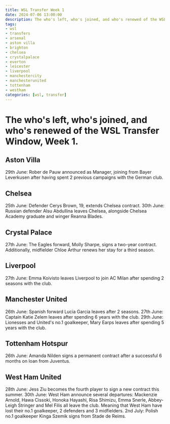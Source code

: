 ```yaml
---
title: WSL Transfer Week 1 
date: 2024-07-06 13:00:00
description: The who's left, who's joined, and who's renewed of the WSL Transfer Window, Week 1.
tags: 
- wsl
- transfers
- arsenal
- aston villa
- brighton
- chelsea
- crystalpalace
- everton
- leicester
- liverpool
- manchestercity
- manchesterunited
- tottenham
- westham
categories: [wsl, transfer]
---
```


# The who's left, who's joined, and who's renewed of the WSL Transfer Window, Week 1.

## Aston Villa
29th June: Rober de Pauw announced as Manager, joining from Bayer Leverkusen after having spent 2 previous campaigns with the German club.

## Chelsea
25th June: Defender Cerys Brown, 19, extends Chelsea contract.
30th June: Russian defender Alsu Abdullina leaves Chelsea, alongside Chelsea Academy graduate and winger Reanna Blades.

## Crystal Palace
27th June: The Eagles forward, Molly Sharpe, signs a two-year contract. Additionally, midfielder Chloe Arthur renews her stay for a third season.

## Liverpool
27th June: Emma Koivisto leaves Liverpool to join AC Milan after spending 2 seasons with the club.

## Manchester United
26th June: Spanish forward Lucia Garcia leaves after 2 seasons.
27th June: Captain Katie Zelem leaves after spending 6 years with the club.
29th June: Lionesses and United's no.1 goalkeeper, Mary Earps leaves after spending 5 years with the club. 

## Tottenham Hotspur
26th June: Amanda Nilden signs a permanent contract after a successful 6 months on loan from Juventus.

## West Ham United
28th June: Jess Ziu becomes the fourth player to sign a new contract this summer.
30th June: West Ham announce several departures: Mackenzie Arnold, Hawa Cissoki, Honoka Hayashi, Risa Shimizu, Emma Snerle, Abbey-Leigh Stringer and Mel Filis all leave the club. Meaning that West Ham have lost their no.1 goalkeeper, 2 defenders and 3 midfielders. 
2nd July: Polish no.1 goalkeeper Kinga Szemik signs from Stade de Reims.

